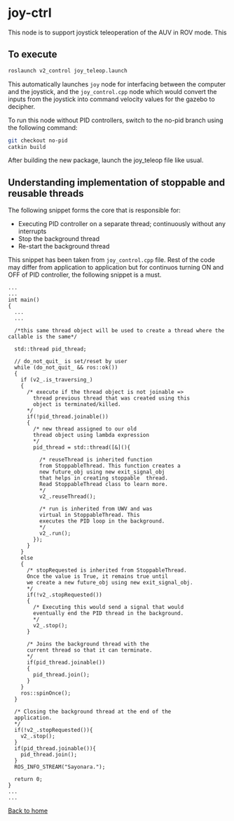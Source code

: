 # joy-ctrl

This node is to support joystick teleoperation of the AUV in ROV mode. This 

## To execute
```bash
roslaunch v2_control joy_teleop.launch
```

This automatically launches `joy` node for interfacing between the computer and the joystick, and the `joy_control.cpp` node which would convert the inputs from the joystick into command velocity values for the gazebo to decipher.

To run this node without PID controllers, switch to the no-pid branch using the following command:
```bash 
git checkout no-pid
catkin build
```
After building the new package, launch the joy_teleop file like usual.

## Understanding implementation of stoppable and reusable threads
The following snippet forms the core that is responsible for:
- Executing PID controller on a separate thread; continuously without any interrupts
- Stop the background thread
- Re-start the background thread

This snippet has been taken from `joy_control.cpp` file. Rest of the code may differ from application to application but for continuos turning ON and OFF of PID controller, the following snippet is a must.
```
...
...
int main()
{
  ...
  ...
  
  /*this same thread object will be used to create a thread where the callable is the same*/

  std::thread pid_thread;

  // do_not_quit_ is set/reset by user
  while (do_not_quit_ && ros::ok())
  {
    if (v2_.is_traversing_)
    {
	  /* execute if the thread object is not joinable =>
	  	thread previous thread that was created using this
		object is terminated/killed.
	  */
      if(!pid_thread.joinable())
      {
		/* new thread assigned to our old 
		thread object using lambda expression
		*/
        pid_thread = std::thread([&](){
		  
		  /* reuseThread is inherited function 
		  from StoppableThread. This function creates a
		  new future_obj using new exit_signal_obj
		  that helps in creating stoppable  thread.
		  Read StoppableThread class to learn more.
		  */
          v2_.reuseThread();

		  /* run is inherited from UWV and was 
		  virtual in StoppableThread. This 
		  executes the PID loop in the background.
		  */
          v2_.run();
        });
      }
    }
    else
    {
	  /* stopRequested is inherited from StoppableThread.
	  Once the value is True, it remains true until
	  we create a new future_obj using new exit_signal_obj.
	  */
      if(!v2_.stopRequested())
      {
		/* Executing this would send a signal that would
		eventually end the PID thread in the background.
		*/
        v2_.stop();
      }

	  /* Joins the background thread with the
	  current thread so that it can terminate.
	  */
      if(pid_thread.joinable())
      {
        pid_thread.join();
      }
    }
    ros::spinOnce();
  }

  /* Closing the background thread at the end of the 
  application.
  */
  if(!v2_.stopRequested()){
    v2_.stop();
  }
  if(pid_thread.joinable()){
    pid_thread.join();
  }
  ROS_INFO_STREAM("Sayonara.");

  return 0;
}
...
...

```

[Back to home](../../../docs/Home.md)